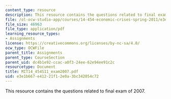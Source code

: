 ```yaml
---
content_type: resource
description: This resource contains the questions related to final exam of 2007.
file: /ol-ocw-studio-app/courses/14-454-economic-crises-spring-2011/e3e1b667e41221f12e0a3bc342054c72_MIT14_454S11_exam2007.pdf
file_size: 46963
file_type: application/pdf
learning_resource_types:
- Assignments
license: https://creativecommons.org/licenses/by-nc-sa/4.0/
ocw_type: OCWFile
parent_title: Assignments
parent_type: CourseSection
parent_uid: dc4b1e92-ccac-a0f3-24ee-62e94ee91c2c
resourcetype: Document
title: MIT14_454S11_exam2007.pdf
uid: e3e1b667-e412-21f1-2e0a-3bc342054c72
---
```

This resource contains the questions related to final exam of 2007.